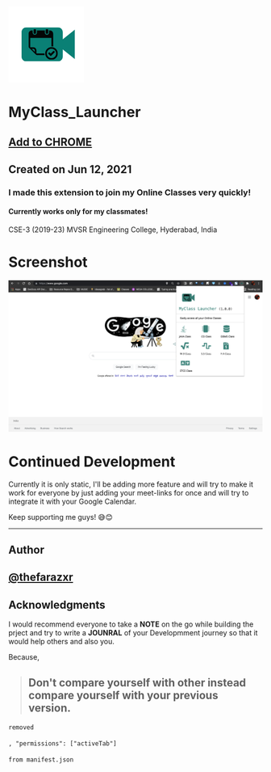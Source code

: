 ![](/images/icon_150.png)
# MyClass_Launcher
## [Add to CHROME](https://chrome.google.com/webstore/detail/kblnilmcdjaojaidjdppiekbnlpchekf)
## Created on Jun 12, 2021 
### I made this extension to join my Online Classes very quickly! 
#### Currently works only for my classmates!
CSE-3 (2019-23) MVSR Engineering College, Hyderabad, India
# Screenshot
![hello](./images/screenshot.png)

# Continued Development
 Currently it is only static, I'll be adding more feature and will try to make it work for everyone by just adding your meet-links for once and will try to integrate it with your Google Calendar.

 Keep supporting me guys! 😅😊

___
## Author
## [@thefarazxr](https://www.github.com/thefarazxr)

## Acknowledgments
I would recommend everyone to take a **NOTE** on the go while building the prject and try to write a **JOUNRAL** of your Developmment journey so that it would help others and also you.

Because,
>## **Don't compare yourself with other instead compare yourself with your previous version.**

```
removed 

, "permissions": ["activeTab"]

from manifest.json 
```
